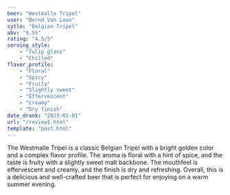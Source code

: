 ```yaml
---
beer: "Westmalle Tripel"
user: "Bernd Van Loon"
sytle: "Belgian Tripel"
abv: "9.5%"
rating: "4.5/5"
serving_style:
    - "Tulip glass"
    - "Chilled"
flavor_profile: 
    - "Floral"
    - "Spicy"
    - "Fruity"
    - "Slightly sweet"
    - "Effervescent"
    - "Creamy"
    - "Dry finish"
date_drank: "2023-01-01"
url: "/review1.html"
template: "post.html"
---
```

The Westmalle Tripel is a classic Belgian Tripel with a bright golden color and a complex flavor profile. The aroma is floral with a hint of spice, and the taste is fruity with a slightly sweet malt backbone. The mouthfeel is effervescent and creamy, and the finish is dry and refreshing. Overall, this is a delicious and well-crafted beer that is perfect for enjoying on a warm summer evening.